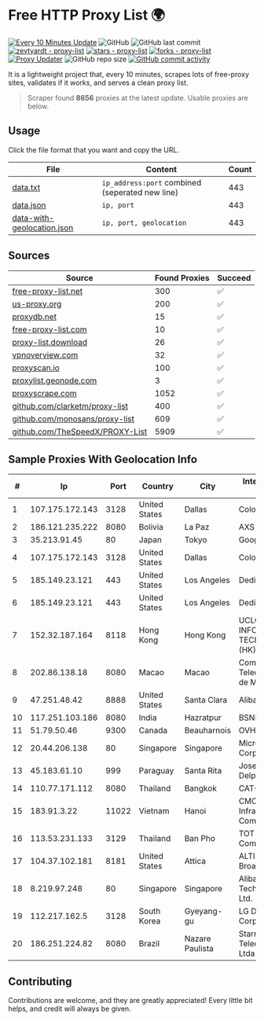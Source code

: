 
# Free HTTP Proxy List 🌍

[![Every 10 Minutes Update](https://github.com/mertguvencli/http-proxy-list/actions/workflows/main.yml/badge.svg?branch=main)](https://github.com/mertguvencli/http-proxy-list/actions/workflows/main.yml)
![GitHub](https://img.shields.io/github/license/mertguvencli/http-proxy-list)
![GitHub last commit](https://img.shields.io/github/last-commit/mertguvencli/http-proxy-list)
[![zevtyardt - proxy-list](https://img.shields.io/static/v1?label=zevtyardt&message=proxy-list&color=blue&logo=github)](https://github.com/zevtyardt/proxy-list "Go to GitHub repo")
[![stars - proxy-list](https://img.shields.io/github/stars/zevtyardt/proxy-list?style=social)](https://github.com/zevtyardt/proxy-list)
[![forks - proxy-list](https://img.shields.io/github/forks/zevtyardt/proxy-list?style=social)](https://github.com/zevtyardt/proxy-list)
[![Proxy Updater](https://github.com/zevtyardt/proxy-list/workflows/Proxy%20Updater/badge.svg)](https://github.com/zevtyardt/proxy-list/actions?query=workflow:"Proxy+Updater")
![GitHub repo size](https://img.shields.io/github/repo-size/zevtyardt/proxy-list)
[![GitHub commit activity](https://img.shields.io/github/commit-activity/m/zevtyardt/proxy-list?logo=commits)](https://github.com/zevtyardt/proxy-list/commits/main)

It is a lightweight project that, every 10 minutes, scrapes lots of free-proxy sites, validates if it works, and serves a clean proxy list.

> Scraper found **8656** proxies at the latest update. Usable proxies are below.

## Usage

Click the file format that you want and copy the URL.

|File|Content|Count|
|----|-------|-----|
|[data.txt](https://raw.githubusercontent.com/mertguvencli/http-proxy-list/main/proxy-list/data.txt)|`ip_address:port` combined (seperated new line)|443|
|[data.json](https://raw.githubusercontent.com/mertguvencli/http-proxy-list/main/proxy-list/data.json)|`ip, port`|443|
|[data-with-geolocation.json](https://raw.githubusercontent.com/mertguvencli/http-proxy-list/main/proxy-list/data-with-geolocation.json)|`ip, port, geolocation`|443|

## Sources

|Source|Found Proxies|Succeed|
|------|-------------|-------|
|[free-proxy-list.net](https://free-proxy-list.net)|300|✅|
|[us-proxy.org](https://www.us-proxy.org)|200|✅|
|[proxydb.net](http://proxydb.net)|15|✅|
|[free-proxy-list.com](https://free-proxy-list.com/?page=&port=&type%5B%5D=http&type%5B%5D=https&up_time=0&search=Search)|10|✅|
|[proxy-list.download](https://www.proxy-list.download/HTTP)|26|✅|
|[vpnoverview.com](https://vpnoverview.com/privacy/anonymous-browsing/free-proxy-servers)|32|✅|
|[proxyscan.io](https://www.proxyscan.io)|100|✅|
|[proxylist.geonode.com](https://proxylist.geonode.com/api/proxy-list?limit=300&page=1&sort_by=lastChecked&sort_type=desc&protocols=http,https)|3|✅|
|[proxyscrape.com](https://api.proxyscrape.com/v2/?request=displayproxies&protocol=http&timeout=10000&country=all&ssl=all&anonymity=all)|1052|✅|
|[github.com/clarketm/proxy-list](https://raw.githubusercontent.com/clarketm/proxy-list/master/proxy-list-raw.txt)|400|✅|
|[github.com/monosans/proxy-list](https://raw.githubusercontent.com/monosans/proxy-list/main/proxies/http.txt)|609|✅|
|[github.com/TheSpeedX/PROXY-List](https://raw.githubusercontent.com/TheSpeedX/PROXY-List/master/http.txt)|5909|✅|


## Sample Proxies With Geolocation Info

|#|Ip|Port|Country|City|Internet Service Provider|
|-|--|----|-------|----|-------------------------|
|1|107.175.172.143|3128|United States|Dallas|ColoCrossing|
|2|186.121.235.222|8080|Bolivia|La Paz|AXS Bolivia S. A.|
|3|35.213.91.45|80|Japan|Tokyo|Google LLC|
|4|107.175.172.143|3128|United States|Dallas|ColoCrossing|
|5|185.149.23.121|443|United States|Los Angeles|DediPath|
|6|185.149.23.121|443|United States|Los Angeles|DediPath|
|7|152.32.187.164|8118|Hong Kong|Hong Kong|UCLOUD INFORMATION TECHNOLOGY (HK) LIMITED|
|8|202.86.138.18|8080|Macao|Macao|Companhia de Telecomunicacoes de Macau|
|9|47.251.48.42|8888|United States|Santa Clara|Alibaba.com LLC|
|10|117.251.103.186|8080|India|Hazratpur|BSNL Internet|
|11|51.79.50.46|9300|Canada|Beauharnois|OVH SAS|
|12|20.44.206.138|80|Singapore|Singapore|Microsoft Corporation|
|13|45.183.61.10|999|Paraguay|Santa Rita|Jose Maria Delpino|
|14|110.77.171.112|8080|Thailand|Bangkok|CAT-BB|
|15|183.91.3.22|11022|Vietnam|Hanoi|CMC Telecom Infrastructure Company|
|16|113.53.231.133|3129|Thailand|Ban Pho|TOT Public Company Limited|
|17|104.37.102.181|8181|United States|Attica|ALTIUS Broadband, LLC|
|18|8.219.97.248|80|Singapore|Singapore|Alibaba (US) Technology Co., Ltd.|
|19|112.217.162.5|3128|South Korea|Gyeyang-gu|LG DACOM Corporation|
|20|186.251.224.82|8080|Brazil|Nazare Paulista|Starnet Telecomunicacoes Ltda|



## Contributing

Contributions are welcome, and they are greatly appreciated! Every
little bit helps, and credit will always be given.

